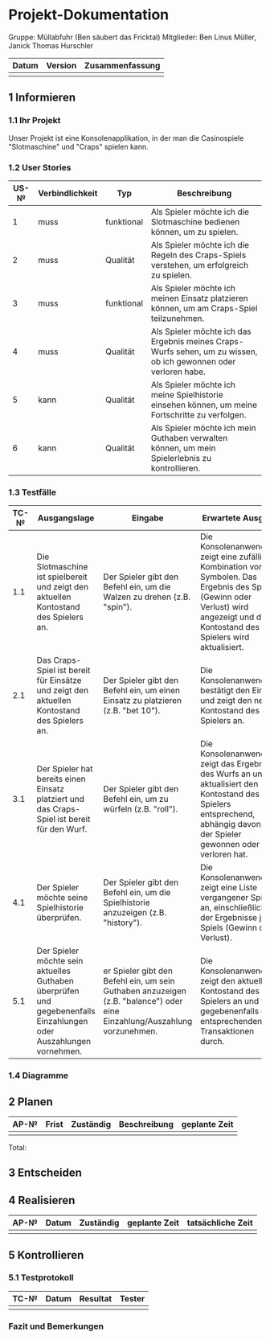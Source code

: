 # Projekt-Dokumentation


Gruppe: Müllabfuhr (Ben säubert das Fricktal)
Mitglieder: Ben Linus Müller, Janick Thomas Hurschler

| Datum | Version | Zusammenfassung                                              |
| ----- | ------- | ------------------------------------------------------------ |
|  |  |  |


## 1 Informieren

### 1.1 Ihr Projekt

Unser Projekt ist eine Konsolenapplikation, in der man die Casinospiele "Slotmaschine" und "Craps" spielen kann.

### 1.2 User Stories

| US-№ | Verbindlichkeit | Typ  | Beschreibung                       |
| ---- | --------------- | ---- | ---------------------------------- |
| 1 | muss | funktional | Als Spieler möchte ich die Slotmaschine bedienen können, um zu spielen. |
|2|muss|Qualität|Als Spieler möchte ich die Regeln des Craps-Spiels verstehen, um erfolgreich zu spielen.|
|3|muss|funktional|Als Spieler möchte ich meinen Einsatz platzieren können, um am Craps-Spiel teilzunehmen.|
|4|muss|Qualität|Als Spieler möchte ich das Ergebnis meines Craps-Wurfs sehen, um zu wissen, ob ich gewonnen oder verloren habe.|
|5|kann|Qualität|Als Spieler möchte ich meine Spielhistorie einsehen können, um meine Fortschritte zu verfolgen.|
|6|kann|Qualität|Als Spieler möchte ich mein Guthaben verwalten können, um mein Spielerlebnis zu kontrollieren.|



### 1.3 Testfälle

| TC-№ | Ausgangslage | Eingabe | Erwartete Ausgabe |
| ---- | ------------ | ------- | ----------------- |
|1.1|Die Slotmaschine ist spielbereit und zeigt den aktuellen Kontostand des Spielers an.|Der Spieler gibt den Befehl ein, um die Walzen zu drehen (z.B. "spin").|Die Konsolenanwendung zeigt eine zufällige Kombination von Symbolen. Das Ergebnis des Spiels (Gewinn oder Verlust) wird angezeigt und der Kontostand des Spielers wird aktualisiert.|
|2.1|Das Craps-Spiel ist bereit für Einsätze und zeigt den aktuellen Kontostand des Spielers an.|Der Spieler gibt den Befehl ein, um einen Einsatz zu platzieren (z.B. "bet 10").|Die Konsolenanwendung bestätigt den Einsatz und zeigt den neuen Kontostand des Spielers an.|
|3.1|Der Spieler hat bereits einen Einsatz platziert und das Craps-Spiel ist bereit für den Wurf.|Der Spieler gibt den Befehl ein, um zu würfeln (z.B. "roll").|Die Konsolenanwendung zeigt das Ergebnis des Wurfs an und aktualisiert den Kontostand des Spielers entsprechend, abhängig davon, ob der Spieler gewonnen oder verloren hat.|
|4.1|Der Spieler möchte seine Spielhistorie überprüfen.|Der Spieler gibt den Befehl ein, um die Spielhistorie anzuzeigen (z.B. "history").|Die Konsolenanwendung zeigt eine Liste vergangener Spiele an, einschließlich der Ergebnisse jedes Spiels (Gewinn oder Verlust).|
|5.1|Der Spieler möchte sein aktuelles Guthaben überprüfen und gegebenenfalls Einzahlungen oder Auszahlungen vornehmen.|er Spieler gibt den Befehl ein, um sein Guthaben anzuzeigen (z.B. "balance") oder eine Einzahlung/Auszahlung vorzunehmen.| Die Konsolenanwendung zeigt den aktuellen Kontostand des Spielers an und führt gegebenenfalls die entsprechenden Transaktionen durch.|




### 1.4 Diagramme


## 2 Planen

| AP-№ | Frist | Zuständig | Beschreibung | geplante Zeit |
| ---- | ----- | --------- | ------------ | ------------- |
| | | | | |

Total: 

## 3 Entscheiden



## 4 Realisieren

| AP-№ |Datum     | Zuständig  | geplante Zeit | tatsächliche Zeit |
|------|------------|------------|---------------|-------------------|
|  |  |  |  |  |





## 5 Kontrollieren

### 5.1 Testprotokoll

| TC-№ | Datum | Resultat | Tester |
| ---- | ----- | -------- | ------ |
|  |  |  |  |

### Fazit und Bemerkungen


